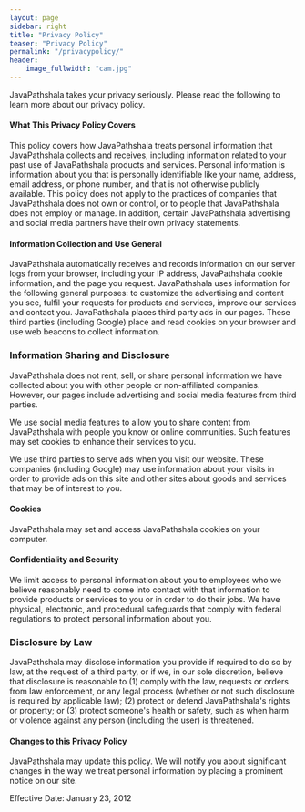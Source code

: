 ```yaml
---
layout: page
sidebar: right
title: "Privacy Policy"
teaser: "Privacy Policy"
permalink: "/privacypolicy/"
header:
    image_fullwidth: "cam.jpg"
---
```

JavaPathshala takes your privacy seriously. Please read the following to learn more about our privacy policy.

#### What This Privacy Policy Covers
This policy covers how JavaPathshala treats personal information that JavaPathshala collects and receives, including information related to your past use of JavaPathshala products and services. Personal information is information about you that is personally identifiable like your name, address, email address, or phone number, and that is not otherwise publicly available. This policy does not apply to the practices of companies that JavaPathshala does not own or control, or to people that JavaPathshala does not employ or manage. In addition, certain JavaPathshala advertising and social media partners have their own privacy statements.

#### Information Collection and Use General
JavaPathshala automatically receives and records information on our server logs from your browser, including your IP address, JavaPathshala cookie information, and the page you request. JavaPathshala uses information for the following general purposes: to customize the advertising and content you see, fulfil your requests for products and services, improve our services and contact you. JavaPathshala places third party ads in our pages. These third parties (including Google) place and read cookies on your browser and use web beacons to collect information.

### Information Sharing and Disclosure
JavaPathshala does not rent, sell, or share personal information we have collected about you with other people or non-affiliated companies. However, our pages include advertising and social media features from third parties.

We use social media features to allow you to share content from JavaPathshala with people you know or online communities. Such features may set cookies to enhance their services to you.

We use third parties to serve ads when you visit our website. These companies (including Google) may use information about your visits in order to provide ads on this site and other sites about goods and services that may be of interest to you.

#### Cookies
JavaPathshala may set and access JavaPathshala cookies on your computer.

#### Confidentiality and Security
We limit access to personal information about you to employees who we believe reasonably need to come into contact with that information to provide products or services to you or in order to do their jobs. We have physical, electronic, and procedural safeguards that comply with federal regulations to protect personal information about you.

### Disclosure by Law
JavaPathshala may disclose information you provide if required to do so by law, at the request of a third party, or if we, in our sole discretion, believe that disclosure is reasonable to (1) comply with the law, requests or orders from law enforcement, or any legal process (whether or not such disclosure is required by applicable law); (2) protect or defend JavaPathshala's rights or property; or (3) protect someone's health or safety, such as when harm or violence against any person (including the user) is threatened.

#### Changes to this Privacy Policy
JavaPathshala may update this policy. We will notify you about significant changes in the way we treat personal information by placing a prominent notice on our site.

Effective Date: January 23, 2012
